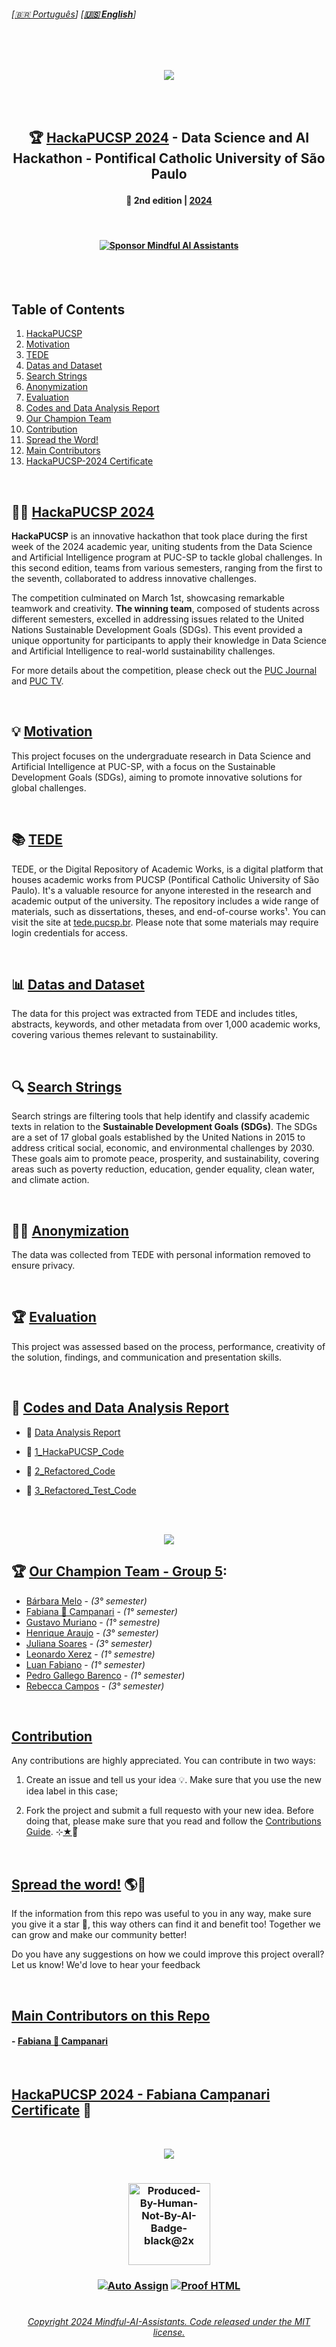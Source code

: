 
###### \[[🇧🇷 Português](README.pt_BR.md)\] \[**[🇺🇸 English](README.md)**\]   
 
 <!--  FINAL ARTS OPTIONS   -->


 <!--  * 1. CDIA & Mascote Options *  -->

<!-- ![Icon_mascote_YELLOW](https://github.com/MindfulAI-Copilots-Bots/HackaPUCSP/assets/113218619/6ce1bcd2-b748-421a-b638-8ea773944540)  -->

<!-- ![Icon_mascote_BLACK](https://github.com/MindfulAI-Copilots-Bots/HackaPUCSP/assets/113218619/2ad10613-8e14-4932-8ffb-0291a0409f6a)  -->

<!-- ![icon_CDIA_white](https://github.com/MindfulAI-Copilots-Bots/HackaPUCSP/assets/113218619/1464a55d-83bc-4c18-89b0-6b59bfda64d3)  -->

<!-- ![icon_CDIA_white](https://github.com/MindfulAI-Copilots-Bots/HackaPUCSP/assets/113218619/1464a55d-83bc-4c18-89b0-6b59bfda64d3)  -->


 <!--  * 2. Logo Options *  -->

<!-- ![logo_CDIA_round_BLACK](https://github.com/MindfulAI-Copilots-Bots/HackaPUCSP/assets/113218619/7ecb26be-cbd6-4db5-96fd-ebfb959e64e6)  --> 

<!-- ![logo_CDIA_white](https://github.com/MindfulAI-Copilots-Bots/HackaPUCSP/assets/113218619/b1734d61-4dc6-408b-a3e9-d679d538b32b)  -->

<!-- ![logo_PUC_BLACK](https://github.com/MindfulAI-Copilots-Bots/HackaPUCSP/assets/113218619/7c5d3530-e41e-481f-b417-d66b1f2c1991)  -->


<!--  * 3. Headers Options *  --> 

<!-- ![brasao-PUCSP-assinatura-alternativa](https://github.com/MindfulAI-Copilots-Bots/HackaPUCSP/assets/113218619/5e2b963c-7c4b-49c9-a78d-9f5bda72befa)  --> 

<!--  ![header_Puc_WHITE](https://github.com/MindfulAI-Copilots-Bots/HackaPUCSP/assets/113218619/ae93b027-069c-43df-89f6-00650e3333aa)  --> 

<!--  ![header_Puc_CDIA_BLUE](https://github.com/MindfulAI-Copilots-Bots/HackaPUCSP/assets/113218619/5c31578a-c9c0-4479-b432-4f668aedb0b2)  -->

<!--  ![headerPuc_CDIA_Motion](https://github.com/MindfulAI-Copilots-Bots/HackaPUCSP/assets/113218619/601663d2-be2e-4e05-88ad-a60c79131071) -->

<br>

  <!--  START HEADER  
<p align="center">  
<img src="https://github.com/MindfulAI-Copilots-Bots/HackaPUCSP/assets/113218619/601663d2-be2e-4e05-88ad-a60c79131071" /> -->  

<br>

<p align="center">  
<img src="https://github.com/user-attachments/assets/b4fe9bb8-1235-46b0-9c6b-7f873251ce3e" />
  
 <!--  END HEADER  --> 
  
 <br><br>  
 
<!--  START MAIN  -->
 ##  <p align="center"> 🏆 [HackaPUCSP 2024]() - Data Science and AI Hackathon - Pontifical Catholic University of São Paulo
 #### <p align="center"> 📅 2nd edition | [2024]()
 
 <br>

#### <p align="center"> [![Sponsor Mindful AI Assistants](https://img.shields.io/badge/Sponsor-Mindful%20AI%20%20Assistants-brightgreen?logo=GitHub)](https://github.com/sponsors/Mindful-AI-Assistants)

 <br><br>  


## Table of Contents

1. [HackaPUCSP](#hackapucsp)
2. [Motivation](#motivation)
3. [TEDE](#tede)
4. [Datas and Dataset](#datas-and-dataset) 
5. [Search Strings](#search-strings)
6. [Anonymization](#anonymization)
7. [Evaluation](#evaluation)
8. [Codes and Data Analysis Report](#codes-and-data-analysis-report)
9. [Our Champion Team](#our-champion-team)
10. [Contribution](#contribution)
11. [Spread the Word!](#spread-the-word)
12. [Main Contributors](#main-contributors)
13. [HackaPUCSP-2024 Certificate](#certificate)

<br>
 

## 👨‍💻 [HackaPUCSP 2024]()

**HackaPUCSP**  is an innovative hackathon that took place during the first week of the 2024 academic year, uniting students from the Data Science and Artificial Intelligence program at PUC-SP to tackle global challenges. In this second edition, teams from various semesters, ranging from the first to the seventh, collaborated to address innovative challenges.

The competition culminated on March 1st, showcasing remarkable teamwork and creativity. **The winning team**, composed of students across different semesters, excelled in addressing issues related to the United Nations Sustainable Development Goals (SDGs). This event provided a unique opportunity for participants to apply their knowledge in Data Science and Artificial Intelligence to real-world sustainability challenges.

For more details about the competition, please check out the [PUC Journal](https://j.pucsp.br/noticia/ciencia-de-dados-e-inteligencia-artificial-realiza-segunda-edicao-do-hackapucsp) and [PUC TV](https://youtu.be/g0D9a6Faa-s?si=Kdo1UE8UFSvLM8cX).

<br>


## 💡 [Motivation]()

This project focuses on the undergraduate research in Data Science and Artificial Intelligence at PUC-SP, with a focus on the Sustainable Development Goals (SDGs), aiming to promote innovative solutions for global challenges. 

<br>

## 📚 [TEDE]()

TEDE, or the Digital Repository of Academic Works, is a digital platform that houses academic works from PUCSP (Pontifical Catholic University of São Paulo). It's a valuable resource for anyone interested in the research and academic output of the university. The repository includes a wide range of materials, such as dissertations, theses, and end-of-course works¹. You can visit the site at [tede.pucsp.br](https://tede.pucsp.br/). Please note that some materials may require login credentials for access. 

<br>

## 📊 [Datas and Dataset]()

The data for this project was extracted from TEDE and includes titles, abstracts, keywords, and other metadata from over 1,000 academic works, covering various themes relevant to sustainability.

<br>

## 🔍 [Search Strings]()

Search strings are filtering tools that help identify and classify academic texts in relation to the **Sustainable Development Goals (SDGs)**. The SDGs are a set of 17 global goals established by the United Nations in 2015 to address critical social, economic, and environmental challenges by 2030. These goals aim to promote peace, prosperity, and sustainability, covering areas such as poverty reduction, education, gender equality, clean water, and climate action. 

<br>


## 🕵️‍♀️ [Anonymization]()

The data was collected from TEDE with personal information removed to ensure privacy.

<br>


## 🏆 [Evaluation]()

This project was assessed based on the process, performance, creativity of the solution, findings, and communication and presentation skills.

<br>


## 🔗 [Codes and Data Analysis Report]()


- 📌 [Data Analysis Report](https://github.com/MindfulAI-Copilots-Bots/HackaPUCSP/blob/820c159b2795d69a550a18d50aa9c35a611638dc/Codes%20and%20Data%20Analysis%20Report/Code/Data%20Analysis%20Report/Data%20Analysis%20Report%20.pdf) 

- 🐍 [1_HackaPUCSP_Code](https://github.com/MindfulAI-Copilots-Bots/HackaPUCSP/blob/a15a3a155fadc7b349818a818013a136b76828b1/Codes%20and%20Data%20Analysis%20Report/Code/Data%20Analysis%20Report/HackaPUCSP%20Codes/1_HackaPUCSP_Code.py)

- 🐍 [2_Refactored_Code](https://github.com/MindfulAI-Copilots-Bots/HackaPUCSP/blob/fa782f0d16b63e046a3f3999afa20f41e573512a/Codes%20and%20Data%20Analysis%20Report/Code/Data%20Analysis%20Report/HackaPUCSP%20Codes/2_Refactored_Code.py)

- 🐍 [3_Refactored_Test_Code](https://github.com/MindfulAI-Copilots-Bots/HackaPUCSP/blob/6ea6d6850059bb4a6cb3649dea6800ce13a76a55/Codes%20and%20Data%20Analysis%20Report/Code/Data%20Analysis%20Report/HackaPUCSP%20Codes/3_Refactored_Test_Code.py)

<br><br>

<p align="center">  
<img src="https://github.com/user-attachments/assets/881711bd-8f04-4384-bd3f-e5132ea06d21" />

<br>

## 🏆 [Our Champion Team - Group 5](): 

- [Bárbara Melo]( https://github.com/BarbaraMelo2928)  -  *(3° semester)* <br>
- [Fabiana 🚀 Campanari](https://github.com/FabianaCampanari) - *(1° semester)* <br>
- [Gustavo Muriano]() - *(1° semestre)* <br>
- [Henrique Araujo](https://github.com/skRichsk) -  *(3° semester)* <br>
- [Juliana Soares](https://github.com/julianamiranda1) -  *(3° semester)* <br>
- [Leonardo Xerez]() -  *(1° semestre)* <br>
- [Luan Fabiano](https://github.com/LuanFabiano28) -  *(1° semester)* <br>
- [Pedro Gallego Barenco](https://github.com/Pgbarenco) - *(1° semester)* <br>
- [Rebecca Campos](https://github.com/becamparezzo) -  *(3° semester)* <br>

<br>


## [Contribution]()

Any contributions are highly appreciated.  You can contribute in two ways:

   1. Create an issue and tell us your idea 💡. Make sure that you use the new idea label in this case;

   2. Fork the project and submit a full requesto with your new idea. Before doing that, please make sure that you read and follow the [Contributions Guide](https://github.com/Mindful-AI-Assistants/.github/blob/9e7e98f98af07a1d6c4bdeb349e1a9db04f8ed0e/CONTRIBUTIBNG.md). ⊹[★]()🔭๋


<br>

## [Spread the word!]() 🌎🤍

If the information from this repo was useful to you in any way, make sure you give it a star 🌟, this way others can find it and benefit too! Together we can grow and make our community better! 

Do you have any suggestions on how we could improve this project overall? Let us know! We'd love to hear your feedback

<br>

## [Main Contributors on this Repo]()

#### - [Fabiana 🚀 Campanari](https://github.com/FabianaCampanari)

<br>


## [HackaPUCSP 2024 - Fabiana Campanari Certificate]() 🚀

<br>

<p align="center">  
<img src="https://github.com/user-attachments/assets/79b6da7f-e37b-4db2-99e7-ffe6391f8bf2" />



 #

### <p align="center"> <img width="131" alt="Produced-By-Human-Not-By-AI-Badge-black@2x" src="https://github.com/MindfulAI-Copilots-Bots/.github/assets/113218619/3e3085a8-4e8f-49b5-b3f7-387e9649be17">

 ### <p align="center"> [![Auto Assign](https://github.com/AI-Powered-Bots/demo-repository/actions/workflows/auto-assign.yml/badge.svg)](https://github.com/AI-Powered-Bots/demo-repository/actions/workflows/auto-assign.yml)  [![Proof HTML](https://github.com/AI-Powered-Bots/demo-repository/actions/workflows/proof-html.yml/badge.svg)](https://github.com/AI-Powered-Bots/demo-repository/actions/workflows/proof-html.yml)   


#

 <!--  START FOOTER  -->

###### <p align="center"> [Copyright 2024 Mindful-AI-Assistants. Code released under the  MIT license.](https://github.com/Mindful-AI-Assistants/HackaPUCSP/blob/e671d6bacd850dee6d781276c33ad154088d875d/LICENSE)

<!--  END FOOTER  --> 




